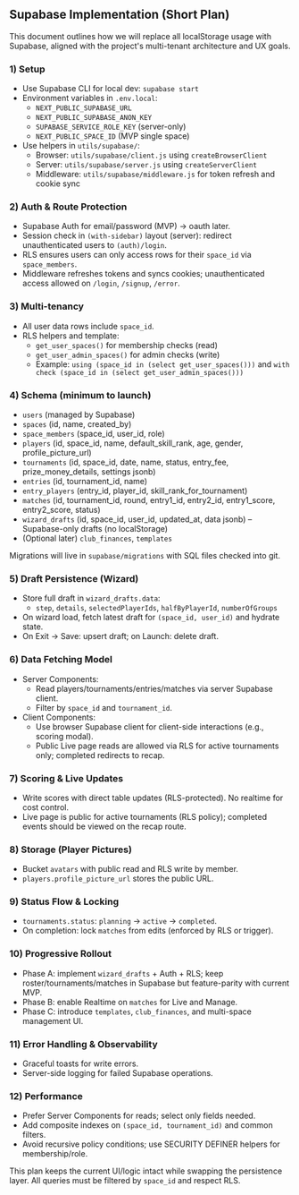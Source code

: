 ## Supabase Implementation (Short Plan)

This document outlines how we will replace all localStorage usage with Supabase, aligned with the project's multi-tenant architecture and UX goals.

### 1) Setup
- Use Supabase CLI for local dev: `supabase start`
- Environment variables in `.env.local`:
  - `NEXT_PUBLIC_SUPABASE_URL`
  - `NEXT_PUBLIC_SUPABASE_ANON_KEY`
  - `SUPABASE_SERVICE_ROLE_KEY` (server-only)
  - `NEXT_PUBLIC_SPACE_ID` (MVP single space)
- Use helpers in `utils/supabase/`:
  - Browser: `utils/supabase/client.js` using `createBrowserClient`
  - Server: `utils/supabase/server.js` using `createServerClient`
  - Middleware: `utils/supabase/middleware.js` for token refresh and cookie sync

### 2) Auth & Route Protection
- Supabase Auth for email/password (MVP) → oauth later.
- Session check in `(with-sidebar)` layout (server): redirect unauthenticated users to `(auth)/login`.
- RLS ensures users can only access rows for their `space_id` via `space_members`.
 - Middleware refreshes tokens and syncs cookies; unauthenticated access allowed on `/login`, `/signup`, `/error`.

### 3) Multi-tenancy
- All user data rows include `space_id`.
- RLS helpers and template:
  - `get_user_spaces()` for membership checks (read)
  - `get_user_admin_spaces()` for admin checks (write)
  - Example: `using (space_id in (select get_user_spaces()))` and `with check (space_id in (select get_user_admin_spaces()))`

### 4) Schema (minimum to launch)
- `users` (managed by Supabase)
- `spaces` (id, name, created_by)
- `space_members` (space_id, user_id, role)
- `players` (id, space_id, name, default_skill_rank, age, gender, profile_picture_url)
- `tournaments` (id, space_id, date, name, status, entry_fee, prize_money_details, settings jsonb)
- `entries` (id, tournament_id, name)
- `entry_players` (entry_id, player_id, skill_rank_for_tournament)
- `matches` (id, tournament_id, round, entry1_id, entry2_id, entry1_score, entry2_score, status)
- `wizard_drafts` (id, space_id, user_id, updated_at, data jsonb) – Supabase-only drafts (no localStorage)
- (Optional later) `club_finances`, `templates`

Migrations will live in `supabase/migrations` with SQL files checked into git.

### 5) Draft Persistence (Wizard)
- Store full draft in `wizard_drafts.data`:
  - `step`, `details`, `selectedPlayerIds`, `halfByPlayerId`, `numberOfGroups`
- On wizard load, fetch latest draft for `(space_id, user_id)` and hydrate state.
- On Exit → Save: upsert draft; on Launch: delete draft.

### 6) Data Fetching Model
- Server Components:
  - Read players/tournaments/entries/matches via server Supabase client.
  - Filter by `space_id` and `tournament_id`.
- Client Components:
  - Use browser Supabase client for client-side interactions (e.g., scoring modal).
  - Public Live page reads are allowed via RLS for active tournaments only; completed redirects to recap.

### 7) Scoring & Live Updates
- Write scores with direct table updates (RLS-protected). No realtime for cost control.
- Live page is public for active tournaments (RLS policy); completed events should be viewed on the recap route.

### 8) Storage (Player Pictures)
- Bucket `avatars` with public read and RLS write by member.
- `players.profile_picture_url` stores the public URL.

### 9) Status Flow & Locking
- `tournaments.status`: `planning` → `active` → `completed`.
- On completion: lock `matches` from edits (enforced by RLS or trigger).

### 10) Progressive Rollout
- Phase A: implement `wizard_drafts` + Auth + RLS; keep roster/tournaments/matches in Supabase but feature-parity with current MVP.
- Phase B: enable Realtime on `matches` for Live and Manage.
- Phase C: introduce `templates`, `club_finances`, and multi-space management UI.

### 11) Error Handling & Observability
- Graceful toasts for write errors.
- Server-side logging for failed Supabase operations.

### 12) Performance
- Prefer Server Components for reads; select only fields needed.
- Add composite indexes on `(space_id, tournament_id)` and common filters.
 - Avoid recursive policy conditions; use SECURITY DEFINER helpers for membership/role.

This plan keeps the current UI/logic intact while swapping the persistence layer. All queries must be filtered by `space_id` and respect RLS.



